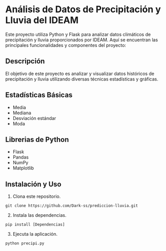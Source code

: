 # Análisis de Datos de Precipitación y Lluvia del IDEAM

Este proyecto utiliza Python y Flask para analizar datos climáticos de precipitación y lluvia proporcionados por IDEAM. Aquí se encuentran las principales funcionalidades y componentes del proyecto:

## Descripción

El objetivo de este proyecto es analizar y visualizar datos históricos de precipitación y lluvia utilizando diversas técnicas estadísticas y gráficas.

## Estadísticas Básicas
  - Media
  - Mediana
  - Desviación estándar
  - Moda
    
## Librerias de Python
  - Flask
  - Pandas
  - NumPy
  - Matplotlib
    
## Instalación y Uso

1. Clona este repositorio.
 ```
git clone https://github.com/Dark-ss/prediccion-lluvia.git
```  
2. Instala las dependencias.
```
pip install [Dependencias]
```
3. Ejecuta la aplicación.
```
python precipi.py
```
